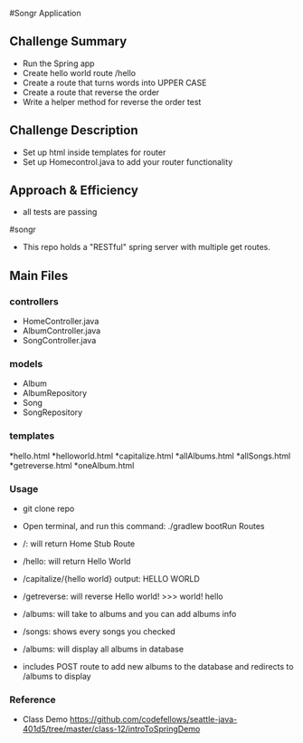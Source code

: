 
#Songr Application
## Challenge Summary
* Run the Spring app
* Create hello world route /hello
* Create a route that turns words into UPPER CASE
* Create a route that reverse the order
* Write a helper method for reverse the order test

## Challenge Description
* Set up html inside templates for router
* Set up Homecontrol.java to add your router functionality

## Approach & Efficiency
* all tests are passing



#songr
* This repo holds a "RESTful" spring server with multiple get routes.


## Main Files
### controllers
* HomeController.java
* AlbumController.java
* SongController.java

### models
* Album
* AlbumRepository
* Song
* SongRepository

### templates
*hello.html
*helloworld.html
*capitalize.html
*allAlbums.html
*allSongs.html
*getreverse.html
*oneAlbum.html


### Usage
* git clone repo

* Open terminal, and run this command: ./gradlew bootRun
Routes
* /: will return Home Stub Route
* /hello: will return Hello World
* /capitalize/{hello world} output: HELLO WORLD
* /getreverse: will reverse Hello world! >>> world! hello

* /albums: will take to albums and you can add albums info
* /songs: shows every songs you checked
* /albums: will display all albums in database
* includes POST route to add new albums to the database and redirects to /albums to display

### Reference 
* Class Demo https://github.com/codefellows/seattle-java-401d5/tree/master/class-12/introToSpringDemo
